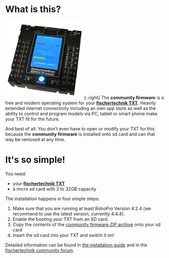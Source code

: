 # What is this?

![fischertechnik TXT](../media/booting-CFW.png){:.right}
The **community firmware** is a free and modern operating system for your [**fischertechnik TXT**](https://www.fischertechnik.de/en/products/playing/robotics/522429-robotics-txt-controller). Heavily extended internet connectivity including an own app store as well as the ability to control and program models via PC, tablet or smart phone make your TXT fit for the future.

And best of all: You don't even have to open or modify your TXT for this because the **community firmware** is installed onto sd card and can that way be removed at any time.

# It's so simple!

You need:
* your [**fischertechnik TXT**](https://www.fischertechnik.de/en/products/playing/robotics/522429-robotics-txt-controller)
* a micro sd card with 2 to 32GB capacity

The installation happens in four simple steps:

1. Make sure that you are running at least RoboPro Version 4.2.4 (we recommend to use the latest version, currently 4.4.4).
1. Enable the booting your TXT from an SD card.
1. Copy the contents of the [community firmware ZIP archive](https://github.com/ftCommunity/ftcommunity-TXT/releases/latest) onto your sd card
1. Insert the sd card into your TXT and switch it on!

Detailed information can be found in [the installation guide](getting-started/installation.html) and in the [fischertechnik community forum](https://forum.ftcommunity.de/viewforum.php?f=33).
